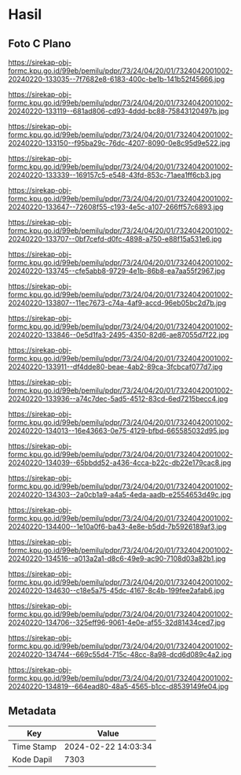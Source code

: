 # Hasil

## Foto C Plano

https://sirekap-obj-formc.kpu.go.id/99eb/pemilu/pdpr/73/24/04/20/01/7324042001002-20240220-133035--7f7682e8-6183-400c-be1b-141b52f45666.jpg

https://sirekap-obj-formc.kpu.go.id/99eb/pemilu/pdpr/73/24/04/20/01/7324042001002-20240220-133119--681ad806-cd93-4ddd-bc88-75843120497b.jpg

https://sirekap-obj-formc.kpu.go.id/99eb/pemilu/pdpr/73/24/04/20/01/7324042001002-20240220-133150--f95ba29c-76dc-4207-8090-0e8c95d9e522.jpg

https://sirekap-obj-formc.kpu.go.id/99eb/pemilu/pdpr/73/24/04/20/01/7324042001002-20240220-133339--169157c5-e548-43fd-853c-71aea1ff6cb3.jpg

https://sirekap-obj-formc.kpu.go.id/99eb/pemilu/pdpr/73/24/04/20/01/7324042001002-20240220-133647--72608f55-c193-4e5c-a107-266ff57c6893.jpg

https://sirekap-obj-formc.kpu.go.id/99eb/pemilu/pdpr/73/24/04/20/01/7324042001002-20240220-133707--0bf7cefd-d0fc-4898-a750-e88f15a531e6.jpg

https://sirekap-obj-formc.kpu.go.id/99eb/pemilu/pdpr/73/24/04/20/01/7324042001002-20240220-133745--cfe5abb8-9729-4e1b-86b8-ea7aa55f2967.jpg

https://sirekap-obj-formc.kpu.go.id/99eb/pemilu/pdpr/73/24/04/20/01/7324042001002-20240220-133807--11ec7673-c74a-4af9-accd-96eb05bc2d7b.jpg

https://sirekap-obj-formc.kpu.go.id/99eb/pemilu/pdpr/73/24/04/20/01/7324042001002-20240220-133846--0e5d1fa3-2495-4350-82d6-ae87055d7f22.jpg

https://sirekap-obj-formc.kpu.go.id/99eb/pemilu/pdpr/73/24/04/20/01/7324042001002-20240220-133911--df4dde80-beae-4ab2-89ca-3fcbcaf077d7.jpg

https://sirekap-obj-formc.kpu.go.id/99eb/pemilu/pdpr/73/24/04/20/01/7324042001002-20240220-133936--a74c7dec-5ad5-4512-83cd-6ed7215becc4.jpg

https://sirekap-obj-formc.kpu.go.id/99eb/pemilu/pdpr/73/24/04/20/01/7324042001002-20240220-134013--16e43663-0e75-4129-bfbd-665585032d95.jpg

https://sirekap-obj-formc.kpu.go.id/99eb/pemilu/pdpr/73/24/04/20/01/7324042001002-20240220-134039--65bbdd52-a436-4cca-b22c-db22e179cac8.jpg

https://sirekap-obj-formc.kpu.go.id/99eb/pemilu/pdpr/73/24/04/20/01/7324042001002-20240220-134303--2a0cb1a9-a4a5-4eda-aadb-e2554653d49c.jpg

https://sirekap-obj-formc.kpu.go.id/99eb/pemilu/pdpr/73/24/04/20/01/7324042001002-20240220-134400--1e10a0f6-ba43-4e8e-b5dd-7b5926189af3.jpg

https://sirekap-obj-formc.kpu.go.id/99eb/pemilu/pdpr/73/24/04/20/01/7324042001002-20240220-134516--a013a2a1-d8c6-49e9-ac90-7108d03a82b1.jpg

https://sirekap-obj-formc.kpu.go.id/99eb/pemilu/pdpr/73/24/04/20/01/7324042001002-20240220-134630--c18e5a75-45dc-4167-8c4b-199fee2afab6.jpg

https://sirekap-obj-formc.kpu.go.id/99eb/pemilu/pdpr/73/24/04/20/01/7324042001002-20240220-134706--325eff96-9061-4e0e-af55-32d81434ced7.jpg

https://sirekap-obj-formc.kpu.go.id/99eb/pemilu/pdpr/73/24/04/20/01/7324042001002-20240220-134744--669c55d4-715c-48cc-8a98-dcd6d089c4a2.jpg

https://sirekap-obj-formc.kpu.go.id/99eb/pemilu/pdpr/73/24/04/20/01/7324042001002-20240220-134819--664ead80-48a5-4565-b1cc-d8539149fe04.jpg


## Metadata

| Key        | Value               |
| ---------- | ------------------- |
| Time Stamp | 2024-02-22 14:03:34 |
| Kode Dapil | 7303                |



